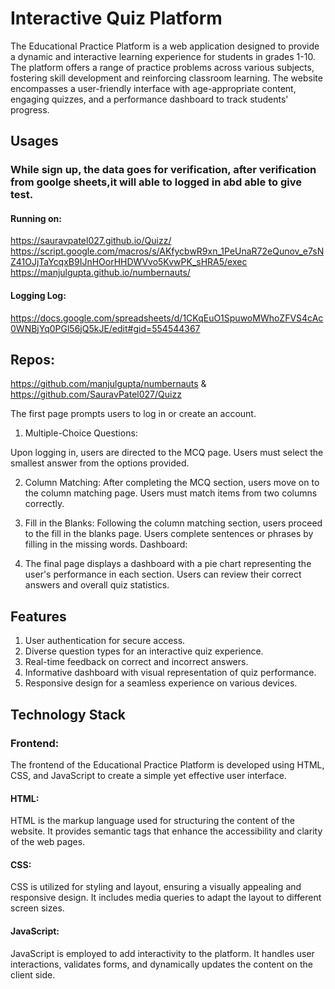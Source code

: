 
# Interactive Quiz Platform

The Educational Practice Platform is a web application designed to provide a dynamic and interactive learning experience for students in grades 1-10. The platform offers a range of practice problems across various subjects, fostering skill development and reinforcing classroom learning. The website encompasses a user-friendly interface with age-appropriate content, engaging quizzes, and a performance dashboard to track students' progress.

## Usages
### While sign up, the data goes for verification, after verification from goolge sheets,it will able to logged in abd able to give test.

#### Running on: 
https://sauravpatel027.github.io/Quizz/
https://script.google.com/macros/s/AKfycbwR9xn_1PeUnaR72eQunov_e7sNZ41OJjTaYcqxB9IJnHOorHHDWVvo5KvwPK_sHRA5/exec 
https://manjulgupta.github.io/numbernauts/ 

#### Logging Log: 
https://docs.google.com/spreadsheets/d/1CKqEuO1SpuwoMWhoZFVS4cAc0WNBjYq0PGl56jQ5kJE/edit#gid=554544367

## Repos:
https://github.com/manjulgupta/numbernauts 
& 
https://github.com/SauravPatel027/Quizz

The first page prompts users to log in or create an account.
1. Multiple-Choice Questions:

Upon logging in, users are directed to the MCQ page.
Users must select the smallest answer from the options provided.

2. Column Matching:
After completing the MCQ section, users move on to the column matching page.
Users must match items from two columns correctly.

3. Fill in the Blanks:
Following the column matching section, users proceed to the fill in the blanks page.
Users complete sentences or phrases by filling in the missing words.
Dashboard:

4. The final page displays a dashboard with a pie chart representing the user's performance in each section.
Users can review their correct answers and overall quiz statistics.

## Features
1. User authentication for secure access.
2. Diverse question types for an interactive quiz experience.
3. Real-time feedback on correct and incorrect answers.
4. Informative dashboard with visual representation of quiz performance.
5. Responsive design for a seamless experience on various devices.
## Technology Stack
### Frontend:
The frontend of the Educational Practice Platform is developed using HTML, CSS, and JavaScript to create a simple yet effective user interface.

#### HTML:

HTML is the markup language used for structuring the content of the website. It provides semantic tags that enhance the accessibility and clarity of the web pages.

#### CSS:

CSS is utilized for styling and layout, ensuring a visually appealing and responsive design. It includes media queries to adapt the layout to different screen sizes.

#### JavaScript:

JavaScript is employed to add interactivity to the platform. It handles user interactions, validates forms, and dynamically updates the content on the client side.
